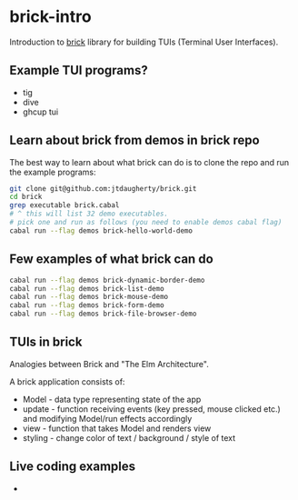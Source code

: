 # brick-intro

Introduction to [brick](https://github.com/jtdaugherty/brick) library for building TUIs (Terminal User Interfaces).


## Example TUI programs?

  - tig
  - dive
  - ghcup tui

## Learn about brick from demos in brick repo

The best way to learn about what brick can do is to clone the repo
and run the example programs:

```sh
git clone git@github.com:jtdaugherty/brick.git
cd brick
grep executable brick.cabal
# ^ this will list 32 demo executables.
# pick one and run as follows (you need to enable demos cabal flag)
cabal run --flag demos brick-hello-world-demo
```

## Few examples of what brick can do

```sh
cabal run --flag demos brick-dynamic-border-demo
cabal run --flag demos brick-list-demo
cabal run --flag demos brick-mouse-demo
cabal run --flag demos brick-form-demo
cabal run --flag demos brick-file-browser-demo
```

## TUIs in brick
Analogies between Brick and "The Elm Architecture".

A brick application consists of:
- Model - data type representing state of the app
- update - function receiving events (key pressed, mouse clicked etc.) and modifying Model/run effects accordingly
- view - function that takes Model and renders view 
- styling - change color of text / background / style of text

## Live coding examples
- 